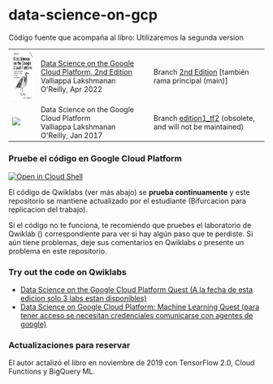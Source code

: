 # data-science-on-gcp

Código fuente que acompaña al libro:
Utilizaremos la segunda version

<table>
<tr>
  <td>
  <img src="cover_edition2.jpg" height="100"/>
  </td>
  <td>
  <a href="https://www.amazon.com/Data-Science-Google-Cloud-Platform/dp/1098118952/">Data Science on the Google Cloud Platform, 2nd Edition</a> <br/>
  Valliappa Lakshmanan <br/>
  O'Reilly, Apr 2022
  </td>
  <td>
  Branch <a href="https://github.com/GoogleCloudPlatform/data-science-on-gcp/">2nd Edition</a> [también rama principal (main)]
  </td>
</tr>
<tr>
  <td>
  <img src="https://images-na.ssl-images-amazon.com/images/I/51dgw%2BCYSOL._SX379_BO1,204,203,200_.jpg" height="100"/>
  </td>
  <td>
  Data Science on the Google Cloud Platform <br/>
  Valliappa Lakshmanan <br/>
  O'Reilly, Jan 2017
  </td>
  <td>
  Branch <a href="https://github.com/GoogleCloudPlatform/data-science-on-gcp/tree/edition1_tf2">edition1_tf2</a> (obsolete, and will not be maintained)
  </td>
</table>

### Pruebe el código en Google Cloud Platform
<a href="https://console.cloud.google.com/cloudshell/open?git_repo=https://github.com/GoogleCloudPlatform/data-science-on-gcp&page=editor&open_in_editor=README.md"> <img alt="Open in Cloud Shell" src ="http://gstatic.com/cloudssh/images/open-btn.png"></a>

El código de Qwiklabs (ver más abajo) se **prueba continuamente** y este repositorio se mantiene actualizado por el estudiante (Bifurcacion para replicacion del trabajo).

Si el código no te funciona, te recomiendo que pruebes el laboratorio de Qwiklab () correspondiente para ver si hay algún paso que te perdiste.
Si aún tiene problemas, deje sus comentarios en Qwiklabs o presente un problema en este repositorio.

### Try out the code on Qwiklabs

- [Data Science on the Google Cloud Platform Quest (A la fecha de esta edicion solo 3 labs estan disponibles)](https://google.qwiklabs.com/quests/43)
- [Data Science on Google Cloud Platform: Machine Learning Quest (para tener acceso se necesitan credenciales comunicarse con agentes de google)](https://google.qwiklabs.com/quests/50)


### Actualizaciones para reservar
El autor actalizó el libro en noviembre de 2019 con TensorFlow 2.0, Cloud Functions y BigQuery ML.

